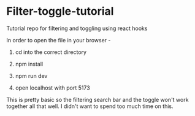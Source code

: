 # Filter-toggle-tutorial
Tutorial repo for filtering and toggling using react hooks

In order to open the file in your browser - 

  1.  cd into the correct directory

  2.  npm install

  3.  npm run dev

  4.  open localhost with port 5173

This is pretty basic so the filtering search bar and the toggle won't work together all that well. I didn't want to spend too much time on this.
